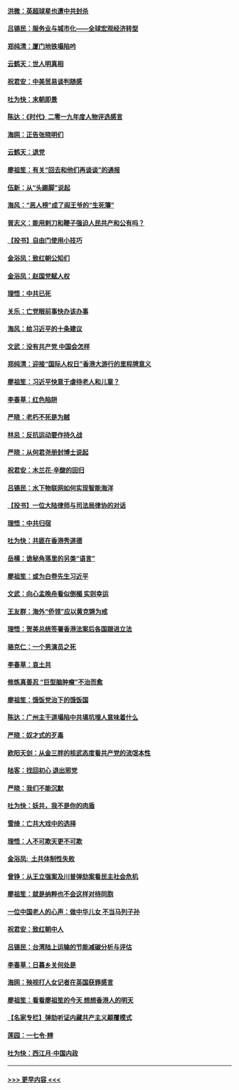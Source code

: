 #### [洪微：英超球星也遭中共封杀](../pages/nsc993/n11727243.md?t=12172201) 
#### [吕锡民：服务业与城市化——全球宏观经济转型](../pages/nsc993/n11725845.md?t=12172201) 
#### [郑纯清：厦门地铁塌陷吟](../pages/nsc993/n11725813.md?t=12172201) 
#### [云鹤天：世人明真相](../pages/nsc993/n11725621.md?t=12172201) 
#### [祝君安：中美贸易谈判随感](../pages/nsc993/n11725609.md?t=12172201) 
#### [吐为快：末朝即景](../pages/nsc993/n11723365.md?t=12172201) 
#### [陈达：《时代》二零一九年度人物评选感言](../pages/nsc993/n11723337.md?t=12172201) 
#### [海网：正告张晓明们](../pages/nsc993/n11723228.md?t=12172201) 
#### [云鹤天：退党](../pages/nsc993/n11723056.md?t=12172201) 
#### [廖祖笙：有关“回去和他们再谈谈”的通报](../pages/nsc993/n11722442.md?t=12172201) 
#### [伍新：从“头踢脚”说起](../pages/nsc993/n11722429.md?t=12172201) 
#### [海风：“恶人榜”成了阎王爷的“生死簿”](../pages/nsc993/n11722272.md?t=12172201) 
#### [胥志义：能用剌刀和鞭子强迫人民共产和公有吗？](../pages/nsc993/n11720569.md?t=12172201) 
#### [【投书】自由门使用小技巧](../pages/nsc993/n11720180.md?t=12172201) 
#### [金浴凤：致红朝公知们](../pages/nsc993/n11720563.md?t=12172201) 
#### [金浴凤：赵国党赋人权](../pages/nsc993/n11720533.md?t=12172201) 
#### [理悟：中共已死](../pages/nsc993/n11720233.md?t=12172201) 
#### [关乐：亡党眼前事快办该办事](../pages/nsc993/n11719160.md?t=12172201) 
#### [海风：给习近平的十条建议](../pages/nsc993/n11717616.md?t=12172201) 
#### [文武：没有共产党 中国会怎样](../pages/nsc993/n11717584.md?t=12172201) 
#### [郑纯清：迎接“国际人权日”香港大游行的里程牌意义](../pages/nsc993/n11717417.md?t=12172201) 
#### [廖祖笙：习近平快意于虐待老人和儿童？](../pages/nsc993/n11715313.md?t=12172201) 
#### [李春草：红色陷阱](../pages/nsc993/n11715029.md?t=12172201) 
#### [严晓：老朽不死是为贼](../pages/nsc993/n11712910.md?t=12172201) 
#### [林忌：反抗运动要作持久战](../pages/nsc993/n11712623.md?t=12172201) 
#### [严晓：从何君尧册封博士说起](../pages/nsc993/n11712465.md?t=12172201) 
#### [祝君安：木兰花·辛酸的回归](../pages/nsc993/n11712381.md?t=12172201) 
#### [吕锡民：水下物联网如何实现智能海洋](../pages/nsc993/n11711158.md?t=12172201) 
#### [【投书】一位大陆律师与司法局律协的对话](../pages/nsc993/n11709675.md?t=12172201) 
#### [理悟：中共归宿](../pages/nsc993/n11710059.md?t=12172201) 
#### [吐为快：共匪在香港秀道德](../pages/nsc993/n11709979.md?t=12172201) 
#### [岳横：诡秘角落里的另类“语言”](../pages/nsc993/n11709792.md?t=12172201) 
#### [廖祖笙：或为白卷先生习近平](../pages/nsc993/n11708330.md?t=12172201) 
#### [文武：向心孟晚舟看似倒楣 实则幸运](../pages/nsc993/n11708236.md?t=12172201) 
#### [王友群：海外“侨领”应以黄克锵为戒](../pages/nsc993/n11706176.md?t=12172201) 
#### [理悟：贺美总统签署香港法案后各国跟进立法](../pages/nsc993/n11706853.md?t=12172201) 
#### [骆克仁：一个男演员之死](../pages/nsc993/n11706677.md?t=12172201) 
#### [李春草：哀土共](../pages/nsc993/n11706255.md?t=12172201) 
#### [修炼真善忍 “巨型脑肿瘤”不治而愈](../pages/nsc993/n11705340.md?t=12172201) 
#### [廖祖笙：饿饭党治下的饿饭国](../pages/nsc993/n11705085.md?t=12172201) 
#### [陈达：广州主干道塌陷中共填坑埋人意味着什么](../pages/nsc993/n11705046.md?t=12172201) 
#### [严晓：奴才式的歹毒](../pages/nsc993/n11704826.md?t=12172201) 
#### [欧阳天剑：从金三胖的核武态度看共产党的流氓本性](../pages/nsc993/n11702238.md?t=12172201) 
#### [陆客：找回初心 退出邪党](../pages/nsc993/n11702213.md?t=12172201) 
#### [严晓：我们不能沉默](../pages/nsc993/n11702110.md?t=12172201) 
#### [吐为快：妖共，我不是你的肉盾](../pages/nsc993/n11701366.md?t=12172201) 
#### [雪绮：亡共大戏中的选择](../pages/nsc993/n11699922.md?t=12172201) 
#### [理悟：人不可欺天更不可欺](../pages/nsc993/n11699657.md?t=12172201) 
#### [金浴凤:  土共体制性失败](../pages/nsc993/n11699361.md?t=12172201) 
#### [曾铮：从王立强案及川普弹劾案看民主社会危机](../pages/nsc993/n11699318.md?t=12172201) 
#### [廖祖笙：就是纳粹也不会这样对待同胞](../pages/nsc993/n11697658.md?t=12172201) 
#### [一位中国老人的心声：做中华儿女 不当马列子孙](../pages/nsc993/n11697525.md?t=12172201) 
#### [祝君安：致红朝中人](../pages/nsc993/n11697518.md?t=12172201) 
#### [吕锡民：台湾陆上运输的节能减碳分析与评估](../pages/nsc993/n11694983.md?t=12172201) 
#### [李春草：日暮乡关何处是](../pages/nsc993/n11694805.md?t=12172201) 
#### [海网：殃视打人女记者在英国获罪感言](../pages/nsc993/n11693832.md?t=12172201) 
#### [廖祖笙：看看廖祖笙的今天 想想香港人的明天](../pages/nsc993/n11693707.md?t=12172201) 
#### [【名家专栏】弹劾听证内藏共产主义颠覆模式](../pages/nsc993/n11693563.md?t=12172201) 
#### [莲园：一七令‧辨](../pages/nsc993/n11692558.md?t=12172201) 
#### [吐为快：西江月·中国内政](../pages/nsc993/n11692071.md?t=12172201) 

----
#### [ >>> 更早内容 <<< ](../indexes/nsc993-earlier.md)
